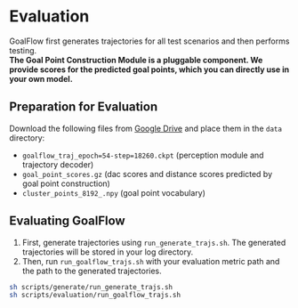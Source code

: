 # Evaluation

GoalFlow first generates trajectories for all test scenarios and then performs testing.  
**The Goal Point Construction Module is a pluggable component. We provide scores for the predicted goal points, which you can directly use in your own model.**

## Preparation for Evaluation

Download the following files from [Google Drive](https://drive.google.com/drive/folders/1iWsPwpqM4WaUVVRZU3xIMPdOaJVB2Kub?usp=drive_link) and place them in the `data` directory:

- `goalflow_traj_epoch=54-step=18260.ckpt` (perception module and trajectory decoder)
- `goal_point_scores.gz` (dac scores and distance scores predicted by goal point construction)
- `cluster_points_8192_.npy` (goal point vocabulary)

## Evaluating GoalFlow

1. First, generate trajectories using `run_generate_trajs.sh`. The generated trajectories will be stored in your log directory.
2. Then, run `run_goalflow_trajs.sh` with your evaluation metric path and the path to the generated trajectories.

```bash
sh scripts/generate/run_generate_trajs.sh
sh scripts/evaluation/run_goalflow_trajs.sh
```
